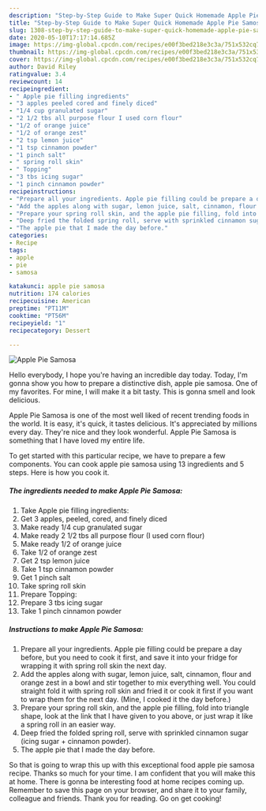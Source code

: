 ```yaml
---
description: "Step-by-Step Guide to Make Super Quick Homemade Apple Pie Samosa"
title: "Step-by-Step Guide to Make Super Quick Homemade Apple Pie Samosa"
slug: 1308-step-by-step-guide-to-make-super-quick-homemade-apple-pie-samosa
date: 2020-05-10T17:17:14.685Z
image: https://img-global.cpcdn.com/recipes/e00f3bed218e3c3a/751x532cq70/apple-pie-samosa-recipe-main-photo.jpg
thumbnail: https://img-global.cpcdn.com/recipes/e00f3bed218e3c3a/751x532cq70/apple-pie-samosa-recipe-main-photo.jpg
cover: https://img-global.cpcdn.com/recipes/e00f3bed218e3c3a/751x532cq70/apple-pie-samosa-recipe-main-photo.jpg
author: David Riley
ratingvalue: 3.4
reviewcount: 14
recipeingredient:
- " Apple pie filling ingredients"
- "3 apples peeled cored and finely diced"
- "1/4 cup granulated sugar"
- "2 1/2 tbs all purpose flour I used corn flour"
- "1/2 of orange juice"
- "1/2 of orange zest"
- "2 tsp lemon juice"
- "1 tsp cinnamon powder"
- "1 pinch salt"
- " spring roll skin"
- " Topping"
- "3 tbs icing sugar"
- "1 pinch cinnamon powder"
recipeinstructions:
- "Prepare all your ingredients. Apple pie filling could be prepare a day before, but you need to cook it first, and save it into your fridge for wrapping it with spring roll skin the next day."
- "Add the apples along with sugar, lemon juice, salt, cinnamon, flour and orange zest in a bowl and stir together to mix everything well. You could straight fold it with spring roll skin and fried it or cook it first if you want to wrap them for the next day. (Mine, I cooked it the day before.)"
- "Prepare your spring roll skin, and the apple pie filling, fold into triangle shape, look at the link that I have given to you above, or just wrap it like a spring roll in an easier way."
- "Deep fried the folded spring roll, serve with sprinkled cinnamon sugar (icing sugar + cinnamon powder)."
- "The apple pie that I made the day before."
categories:
- Recipe
tags:
- apple
- pie
- samosa

katakunci: apple pie samosa 
nutrition: 174 calories
recipecuisine: American
preptime: "PT11M"
cooktime: "PT56M"
recipeyield: "1"
recipecategory: Dessert

---
```



![Apple Pie Samosa](https://img-global.cpcdn.com/recipes/e00f3bed218e3c3a/751x532cq70/apple-pie-samosa-recipe-main-photo.jpg)

Hello everybody, I hope you're having an incredible day today. Today, I'm gonna show you how to prepare a distinctive dish, apple pie samosa. One of my favorites. For mine, I will make it a bit tasty. This is gonna smell and look delicious.

Apple Pie Samosa is one of the most well liked of recent trending foods in the world. It is easy, it's quick, it tastes delicious. It's appreciated by millions every day. They're nice and they look wonderful. Apple Pie Samosa is something that I have loved my entire life.




To get started with this particular recipe, we have to prepare a few components. You can cook apple pie samosa using 13 ingredients and 5 steps. Here is how you cook it.

<!--inarticleads1-->

##### The ingredients needed to make Apple Pie Samosa:

1. Take  Apple pie filling ingredients:
1. Get 3 apples, peeled, cored, and finely diced
1. Make ready 1/4 cup granulated sugar
1. Make ready 2 1/2 tbs all purpose flour (I used corn flour)
1. Make ready 1/2 of orange juice
1. Take 1/2 of orange zest
1. Get 2 tsp lemon juice
1. Take 1 tsp cinnamon powder
1. Get 1 pinch salt
1. Take  spring roll skin
1. Prepare  Topping:
1. Prepare 3 tbs icing sugar
1. Take 1 pinch cinnamon powder




<!--inarticleads2-->

##### Instructions to make Apple Pie Samosa:

1. Prepare all your ingredients. Apple pie filling could be prepare a day before, but you need to cook it first, and save it into your fridge for wrapping it with spring roll skin the next day.
1. Add the apples along with sugar, lemon juice, salt, cinnamon, flour and orange zest in a bowl and stir together to mix everything well. You could straight fold it with spring roll skin and fried it or cook it first if you want to wrap them for the next day. (Mine, I cooked it the day before.)
1. Prepare your spring roll skin, and the apple pie filling, fold into triangle shape, look at the link that I have given to you above, or just wrap it like a spring roll in an easier way.
1. Deep fried the folded spring roll, serve with sprinkled cinnamon sugar (icing sugar + cinnamon powder).
1. The apple pie that I made the day before.




So that is going to wrap this up with this exceptional food apple pie samosa recipe. Thanks so much for your time. I am confident that you will make this at home. There is gonna be interesting food at home recipes coming up. Remember to save this page on your browser, and share it to your family, colleague and friends. Thank you for reading. Go on get cooking!
